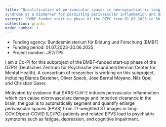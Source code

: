 ```yaml
---
title: "Quantification of perivascular spaces in neuropsychiatric long-COVID/post-COVID (LC/PC)
syndrome as a biomarker for persisting perivascular inflammation and disease trajectories"
excerpt: "BMBF funded start-up phase of the DZPG from 01.07.2023 to 30.06.2025"
collection: grants
order_number: 3
---
```


* Funding agency: Bundesministerium für Bildung und Forschung (BMBF)
* Funding period: 01.07.2023-30.06.2025
* Project number: JE2/TP5

I am a Co-PI for this subproject of the BMBF-funded start-up phase of the DZPG (Deutsches Zentrum für Psychische Gesundheit/German Center for Mental Health). 
A consortium of researcher is working on this subproject, including Bianca Besteher, Oliver Speck, Jose Bernal Moyano, Nils Opel, and Christian Gaser.

 Motivated by evidance that SARS-CoV-2 induces perivascular inflammation which can cause microvasculare damage and imparied clearance in the brain, the goal is to automatically segment and quantify enlarge perivascular spaces (EPVS) from T1-weighted 3T images in long-COVID/post-COVID (LC/PC) patients and related EPVS load to psychiatric symptoms such as fatigue, depression, and cognitive impairment.
